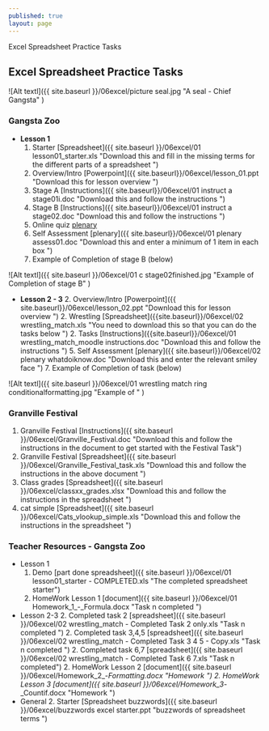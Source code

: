 ```yaml
---
published: true
layout: page
---
```

Excel Spreadsheet Practice Tasks


## Excel Spreadsheet Practice Tasks

![Alt textl]({{ site.baseurl }}/06excel/picture seal.jpg "A seal - Chief Gangsta" )

### Gangsta Zoo
- **Lesson 1**
	1.   Starter [Spreadsheet]({{ site.baseurl }}/06excel/01 lesson01_starter.xls "Download this and fill in the missing terms for the different parts of a spreadsheet ")
	2. Overview/Intro [Powerpoint]({{ site.baseurl}}/06excel/lesson_01.ppt "Download this for lesson overview ")
	2. Stage A [Instructions]({{ site.baseurl}}/06excel/01 instruct a stage01i.doc "Download this and follow the instructions ")
	2. Stage B [Instructions]({{ site.baseurl}}/06excel/01 instruct a stage02.doc "Download this and follow the instructions ")
	4. Online quiz [plenary](http://www.teach-ict.com/gcse_new/spreadsheets/spreadsheets/quiz/hoopshot_spreadsheets.htm "Have a go at the spreadsheet quiz")
	5. Self Assessment [plenary]({{ site.baseurl}}/06excel/01 plenary assess01.doc "Download this and enter a minimum of 1 item in each box ")
	7. Example of Completion of stage B (below)

![Alt textl]({{ site.baseurl }}/06excel/01 c stage02finished.jpg "Example of Completion of stage B" )

- **Lesson 2 - 3**
	2. Overview/Intro [Powerpoint]({{ site.baseurl}}/06excel/lesson_02.ppt "Download this for lesson overview ")
	2. Wrestling [Spreadsheet]({{site.baseurl}}/06excel/02 wrestling_match.xls "You need to download this so that you can do the tasks below ")
	2. Tasks [Instructions]({{site.baseurl}}/06excel/01 wrestling_match_moodle instructions.doc "Download this and follow the instructions ")
	5. Self Assessment [plenary]({{ site.baseurl}}/06excel/02 plenary whatdoiknow.doc "Download this and enter the relevant smiley face ")
	7. Example of Completion of task (below)

![Alt textl]({{ site.baseurl }}/06excel/01 wrestling match ring conditionalformatting.jpg "Example of " )



### Granville Festival

1. Granville Festival [Instructions]({{ site.baseurl }}/06excel/Granville_Festival.doc "Download this and follow the instructions in the document to get started with the Festival Task")
2. Granville Festival [Spreadsheet]({{ site.baseurl }}/06excel/Granville_Festival_task.xls "Download this and follow the instructions in the above document ")
2. Class grades [Spreadsheet]({{ site.baseurl }}/06excel/classxx_grades.xlsx "Download this and follow the instructions in the spreadsheet ")
2. cat simple [Spreadsheet]({{ site.baseurl }}/06excel/Cats_vlookup_simple.xls "Download this and follow the instructions in the spreadsheet ")



### Teacher Resources - Gangsta Zoo
- Lesson 1
	1. Demo [part done spreadsheet]({{ site.baseurl }}/06excel/01 lesson01_starter - COMPLETED.xls "The completed spreadsheet starter")
	2. HomeWork Lesson 1 [document]({{ site.baseurl }}/06excel/01 Homework_1_-_Formula.docx "Task n completed ")
- Lesson 2-3
	2. Completed task 2 [spreadsheet]({{ site.baseurl }}/06excel/02 wrestling_match - Completed Task 2 only.xls "Task n completed ")
	2. Completed task 3,4,5 [spreadsheet]({{ site.baseurl }}/06excel/02 wrestling_match - Completed Task 3 4 5 - Copy.xls "Task n completed ")
	2. Completed task 6,7 [spreadsheet]({{ site.baseurl }}/06excel/02 wrestling_match - Completed Task 6 7.xls "Task n completed")
	2. HomeWork Lesson 2 [document]({{ site.baseurl }}/06excel/Homework_2_-_Formatting.docx "Homework ")
	2. HomeWork Lesson 3 [document]({{ site.baseurl }}/06excel/Homework_3_-_Countif.docx "Homework ")
- General
	2.  Starter [Spreadsheet buzzwords]({{ site.baseurl }}/06excel/buzzwords excel starter.ppt "buzzwords of spreadsheet terms ")









